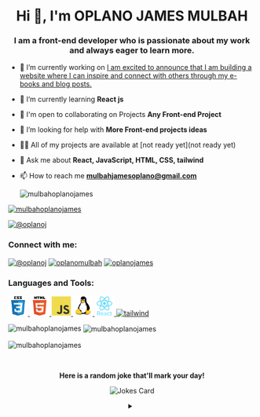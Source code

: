 <h1 align="center">Hi 👋, I'm OPLANO JAMES MULBAH</h1>
<h3 align="center">I am a front-end developer who is passionate about my work and always eager to learn more.</h3>

- 🔭 I’m currently working on [I am excited to announce that I am building a website where I can inspire and connect with others through my e-books and blog posts.](devtech-ebook-blog.netlify.app/)

- 🌱 I’m currently learning **React js**

- 👯 I'm open to collaborating on Projects **Any Front-end Project**

- 🤝 I’m looking for help with **More Front-end projects ideas**

- 👨‍💻 All of my projects are available at [not ready yet](not ready yet)

- 💬 Ask me about **React, JavaScript, HTML, CSS, tailwind**

- 📫 How to reach me **mulbahjamesoplano@gmail.com**

  <p align="left"> <img src="https://komarev.com/ghpvc/?username=mulbahoplanojames&label=Profile%20views&color=0e75b6&style=flat" alt="mulbahoplanojames" /> </p>

<p align="left"> <a href="https://github.com/ryo-ma/github-profile-trophy"><img src="https://github-profile-trophy.vercel.app/?username=mulbahoplanojames" alt="mulbahoplanojames" /></a> </p>

<p align="left"> <a href="https://twitter.com/@oplanoj" target="blank"><img src="https://img.shields.io/twitter/follow/@oplanoj?logo=twitter&style=for-the-badge" alt="@oplanoj" /></a> </p>

<h3 align="left">Connect with me:</h3>
<p align="left">
<a href="https://twitter.com/@oplanoj" target="blank"><img align="center" src="https://raw.githubusercontent.com/rahuldkjain/github-profile-readme-generator/master/src/images/icons/Social/twitter.svg" alt="@oplanoj" height="30" width="40" /></a>
<a href="https://fb.com/oplanomulbah" target="blank"><img align="center" src="https://raw.githubusercontent.com/rahuldkjain/github-profile-readme-generator/master/src/images/icons/Social/facebook.svg" alt="oplanomulbah" height="30" width="40" /></a>
<a href="https://instagram.com/oplanojames" target="blank"><img align="center" src="https://raw.githubusercontent.com/rahuldkjain/github-profile-readme-generator/master/src/images/icons/Social/instagram.svg" alt="oplanojames" height="30" width="40" /></a>
</p>

<h3 align="left">Languages and Tools:</h3>
<p align="left"> <a href="https://www.w3schools.com/css/" target="_blank" rel="noreferrer"> <img src="https://raw.githubusercontent.com/devicons/devicon/master/icons/css3/css3-original-wordmark.svg" alt="css3" width="40" height="40"/> </a> <a href="https://www.w3.org/html/" target="_blank" rel="noreferrer"> <img src="https://raw.githubusercontent.com/devicons/devicon/master/icons/html5/html5-original-wordmark.svg" alt="html5" width="40" height="40"/> </a> <a href="https://developer.mozilla.org/en-US/docs/Web/JavaScript" target="_blank" rel="noreferrer"> <img src="https://raw.githubusercontent.com/devicons/devicon/master/icons/javascript/javascript-original.svg" alt="javascript" width="40" height="40"/> </a> <a href="https://www.linux.org/" target="_blank" rel="noreferrer"> <img src="https://raw.githubusercontent.com/devicons/devicon/master/icons/linux/linux-original.svg" alt="linux" width="40" height="40"/> </a> <a href="https://reactjs.org/" target="_blank" rel="noreferrer"> <img src="https://raw.githubusercontent.com/devicons/devicon/master/icons/react/react-original-wordmark.svg" alt="react" width="40" height="40"/> </a> <a href="https://tailwindcss.com/" target="_blank" rel="noreferrer"> <img src="https://www.vectorlogo.zone/logos/tailwindcss/tailwindcss-icon.svg" alt="tailwind" width="40" height="40"/> </a> </p>

<p><img align="left" src="https://github-readme-stats.vercel.app/api/top-langs?username=mulbahoplanojames&show_icons=true&locale=en&layout=compact" alt="mulbahoplanojames" /></p>

<p>&nbsp;<img align="center" src="https://github-readme-stats.vercel.app/api?username=mulbahoplanojames&show_icons=true&locale=en" alt="mulbahoplanojames" /></p>

<p><img align="center" src="https://github-readme-streak-stats.herokuapp.com/?user=mulbahoplanojames&" alt="mulbahoplanojames" /></p>


<!-- START NEW SECTION -->
<div align="center">
 <br>
 <p align="centre"><b> Here is a random joke that'll mark your day!</b></p>
 
 
![Jokes Card](https://readme-jokes.vercel.app/api)
 
 
<details><summary align="center"> </samp></summary><p align ="centre"> Refresh page to load New joke</p></details>
<br>
</div>



